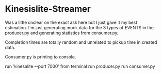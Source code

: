 # Kinesislite-Streamer

Was a little unclear on the exact ask here but I just gave it my best estimation. I'm just generating mock data for the
3 types of EVENTS in the producer.py and  generating statistics from consumer.py.

Completion times are totally random and unrelated to pickup time in created data.

Consumer.py is printing to console.

run 'kinesalite --port 7000' from terminal
run producer.py
run consumer.py
